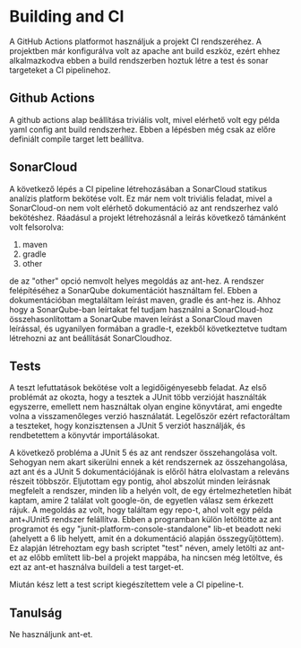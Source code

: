 # Building and CI

A GitHub Actions platformot használjuk a projekt CI rendszeréhez. A projektben már konfigurálva volt az apache ant build eszköz,
ezért ehhez alkalmazkodva ebben a build rendszerben hoztuk létre a test és sonar targeteket a CI pipelinehoz.

## Github Actions

A github actions alap beállítása triviális volt, mivel elérhető volt egy példa yaml config ant build rendszerhez. Ebben a lépésben még csak az előre definiált compile target lett beállítva.

## SonarCloud

A következő lépés a CI pipeline létrehozásában a SonarCloud statikus analízis platform bekötése volt.
Ez már nem volt triviális feladat, mivel a SonarCloud-on nem volt elérhető dokumentáció az ant rendszerhez való bekötéshez.
Ráadásul a projekt létrehozásnál a leírás következő támánként volt felsorolva:
1) maven
2) gradle
3) other

de az "other" opció nemvolt helyes megoldás az ant-hez.
A rendszer felépítéséhez a SonarQube dokumentációt használtam fel. Ebben a dokumentációban megtaláltam leírást maven, gradle és ant-hez is.
Ahhoz hogy a SonarQube-ban leírtakat fel tudjam használni a SonarCloud-hoz összehasonlítottam a SonarQube maven leírást a SonarCloud maven
leírással, és ugyanilyen formában a gradle-t, ezekből következtetve tudtam létrehozni az ant beállítását SonarCloudhoz.

## Tests

A teszt lefuttatások bekötése volt a legidőigényesebb feladat. Az első problémát az okozta, hogy a tesztek a JUnit több verzióját használták egyszerre, emellett nem használtak olyan engine könyvtárat, ami engedte volna a visszamenőleges verzió használatát. Legelőször ezért refactoráltam a teszteket, hogy konzisztensen a JUnit 5 verziót használják, és rendbetettem a könyvtár importálásokat.

A következő probléma a JUnit 5 és az ant rendszer összehangolása volt. Sehogyan nem akart sikerülni ennek a két rendszernek az összehangolása, azt ant és a JUnit 5 dokumentációjának is előről hátra elolvastam a releváns részeit többször. Eljutottam egy pontig, ahol abszolút minden leírásnak megfelelt a rendszer, minden lib a helyén volt, de egy értelmezhetetlen hibát kaptam, amire 2 találat volt google-ön, de egyetlen válasz sem érkezett rájuk. A megoldás az volt, hogy találtam egy repo-t, ahol volt egy példa ant+JUnit5 rendszer felállítva. Ebben a programban külön letöltötte az ant programot és egy "junit-platform-console-standalone" lib-et beadott neki (ahelyett a 6 lib helyett, amit én a dokumentáció alapján összegyűjtöttem). Ez alapján létrehoztam egy bash scriptet "test" néven, amely letölti az ant-et az előbb említett lib-bel a projekt mappába, ha nincsen még letöltve, és ezt az ant-et használva buildeli a test target-et.

Miután kész lett a test script kiegészítettem vele a CI pipeline-t.


## Tanulság

Ne használjunk ant-et.
